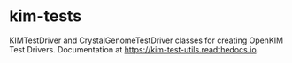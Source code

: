 # kim-tests

KIMTestDriver and CrystalGenomeTestDriver classes for creating OpenKIM Test Drivers. Documentation at https://kim-test-utils.readthedocs.io.
